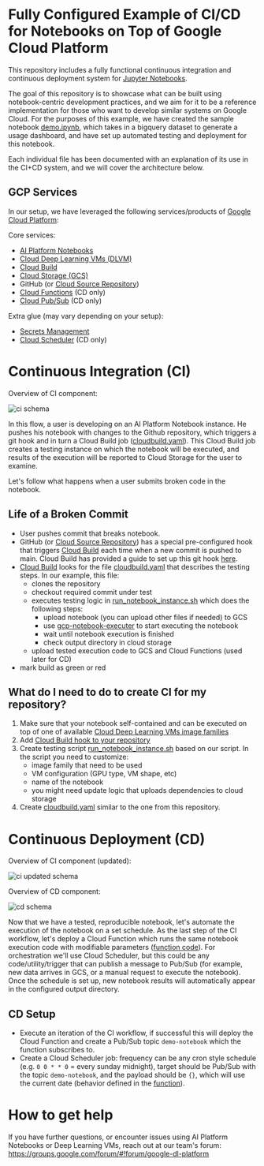 # Fully Configured Example of CI/CD for Notebooks on Top of Google Cloud Platform

This repository includes a fully functional continuous integration and continuous deployment system for [Jupyter Notebooks](https://jupyter.org/). 

The goal of this repository is to showcase what can be built using notebook-centric development practices, and we aim for it to be a reference implementation for those who want to develop similar systems on Google Cloud. For the purposes of this example, we have created the sample notebook [demo.ipynb](demo.ipynb), which takes in a bigquery dataset to generate a usage dashboard, and have set up automated testing and deployment for this notebook. 

Each individual file has been documented with an explanation of its use in the CI+CD system, and we will cover the architecture below.

## GCP Services

In our setup, we have leveraged the following services/products of [Google Cloud Platform](https://cloud.google.com/):

Core services:
* [AI Platform Notebooks](https://cloud.google.com/ml-engine/docs/notebooks/)
* [Cloud Deep Learning VMs (DLVM)](https://cloud.google.com/deep-learning-vm/)
* [Cloud Build](https://cloud.google.com/cloud-build/) 
* [Cloud Storage (GCS)](https://cloud.google.com/storage/)
* GitHub (or [Cloud Source Repository](https://cloud.google.com/source-repositories/))
* [Cloud Functions](https://cloud.google.com/functions/) (CD only)
* [Cloud Pub/Sub](https://cloud.google.com/pubsub/) (CD only)

Extra glue (may vary depending on your setup):
* [Secrets Management](https://cloud.google.com/solutions/secrets-management/)
* [Cloud Scheduler](https://cloud.google.com/scheduler/) (CD only)

# Continuous Integration (CI)

Overview of CI component:

![ci schema](docs/ci.png)

In this flow, a user is developing on an AI Platform Notebook instance. He pushes his notebook with changes to the Github repository, which triggers a git hook and in turn a Cloud Build job ([cloudbuild.yaml](cloudbuild.yaml)). This Cloud Build job creates a testing instance on which the notebook will be executed, and results of the execution will be reported to Cloud Storage for the user to examine. 

Let's follow what happens when a user submits broken code in the notebook.

## Life of a Broken Commit

* User pushes commit that breaks notebook.
* GitHub (or [Cloud Source Repository](https://cloud.google.com/source-repositories/)) has a special pre-configured hook that triggers [Cloud Build](https://cloud.google.com/cloud-build/) each time when a new commit is pushed to main. Cloud Build has provided a guide to set up this git hook [here](https://cloud.google.com/cloud-build/docs/run-builds-with-github-checks).
* [Cloud Build](https://cloud.google.com/cloud-build/) looks for the file [cloudbuild.yaml](cloudbuild.yaml) that describes the testing steps. In our example, this file:
   * clones the repository
   * checkout required commit under test
   * executes testing logic in [run_notebook_instance.sh](run_notebook_instance.sh) which does the following steps:
     * upload notebook (you can upload other files if needed) to GCS
     * use [gcp-notebook-executer](https://blog.kovalevskyi.com/how-to-submit-jupyter-notebook-for-overnight-training-on-gcp-4ce1b0cd4d0d) to start executing the notebook
     * wait until notebook execution is finished
     * check output directory in cloud storage
   * upload tested execution code to GCS and Cloud Functions (used later for CD)
* mark build as green or red

## What do I need to do to create CI for my repository?

1. Make sure that your notebook self-contained and can be executed on top of one of available [Cloud Deep Learning VMs image families](https://cloud.google.com/deep-learning-vm/docs/images)
1. Add [Cloud Build hook to your repository](https://cloud.google.com/cloud-build/docs/run-builds-with-github-checks)
1. Create testing script [run_notebook_instance.sh](run_notebook_instance.sh) based on our script. In the script you need to customize:
    * image family that need to be used
    * VM configuration (GPU type, VM shape, etc)
    * name of the notebook
    * you might need update logic that uploads dependencies to cloud storage
1. Create [cloudbuild.yaml](cloudbuild.yaml) similar to the one from this repository.

# Continuous Deployment (CD)

Overview of CI component (updated):

![ci updated schema](docs/ci-for-cd.png)

Overview of CD component:

![cd schema](docs/cd.png)

Now that we have a tested, reproducible notebook, let's automate the execution of the notebook on a set schedule. As the last step of the CI workflow, let's deploy a Cloud Function which runs the same notebook execution code with modifiable parameters ([function code](deploy/main.py)). For orchestration we'll use Cloud Scheduler, but this could be any code/utility/trigger that can publish a message to Pub/Sub (for example, new data arrives in GCS, or a manual request to execute the notebook). Once the schedule is set up, new notebook results will automatically appear in the configured output directory.

## CD Setup 

* Execute an iteration of the CI workflow, if successful this will deploy the Cloud Function and create a Pub/Sub topic ```demo-notebook``` which the function subscribes to.
* Create a Cloud Scheduler job: frequency can be any cron style schedule (e.g. ```0 0 * * 0``` = every sunday midnight), target should be Pub/Sub with the topic ```demo-notebook```, and the payload should be ```{}```, which will use the current date (behavior defined in the [function](deploy/main.py)).

# How to get help

If you have further questions, or encounter issues using AI Platform Notebooks or Deep Learning VMs, reach out at our team's forum: https://groups.google.com/forum/#!forum/google-dl-platform
